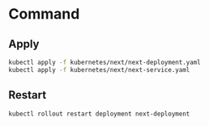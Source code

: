 # Command

## Apply

```bash
kubectl apply -f kubernetes/next/next-deployment.yaml
kubectl apply -f kubernetes/next/next-service.yaml
```

## Restart

```bash
kubectl rollout restart deployment next-deployment
```

